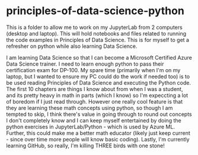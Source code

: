 # principles-of-data-science-python
This is a folder to allow me to work on my JupyterLab from 2 computers (desktop and laptop). This will hold notebooks and files related to running the code examples in Principles of Data Science. This is for myself to get a refresher on python while also learning Data Science.

I am learning Data Science so that I can become a Microsoft Certified Azure Data Science trainer. I need to learn enough python to pass their certification exam for DP-100. My spare time (primarily when I'm on my laptop, but I wanted to ensure my PC could do the work if needed too) is to be used reading Principles of Data Science and executing the Python code. The first 10 chapters are things I know about from when I was a student, and its pretty heavy in math in parts (which I know) so I'm expeccting a lot of boredom if I just read through. However one really cool feature is that they are learning these math concepts using python, so though I am tempted to skip, I think there's value in going through to round out concepts I don't completely know and I can keep myself entertained by doing the python exercises in JupyterLab/Python - which is used by Azure ML. Further, this could make me a better math educator (likely just keep current - since over time more people will know basic coding). Lastly, I'm currently learning GitHub, so really, I'm killing THREE birds with one stone!
